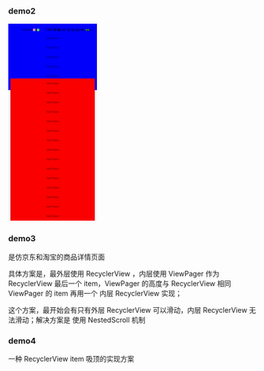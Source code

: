 


### demo2
![CoordinatorLayout](https://raw.githubusercontent.com/ooftf/Material/master/img/blog/ow8jg-6rpdu.gif)


### demo3
是仿京东和淘宝的商品详情页面

具体方案是，最外层使用 RecyclerView ，内层使用 ViewPager 作为 RecyclerView 最后一个 item，ViewPager 的高度与 RecyclerView 相同
ViewPager 的 item 再用一个 内层 RecyclerView 实现；

这个方案，最开始会有只有外层 RecyclerView 可以滑动，内层 RecyclerView 无法滑动；解决方案是 使用 NestedScroll 机制

### demo4
一种 RecyclerView  item 吸顶的实现方案